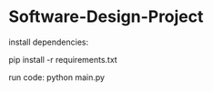 # Software-Design-Project 
install dependencies:

pip install -r requirements.txt

run code:
python main.py
